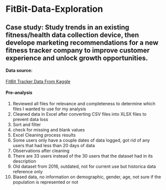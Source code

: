 # FitBit-Data-Exploration

## Case study: Study trends in an existing fitness/health data collection device, then develope marketing recommendations for a new fitness tracker company to improve customer experience and unlock growth opportunities.

#### Data source:
[FitBit Tracker Data From Kaggle](https://www.kaggle.com/datasets/arashnic/fitbit)

#### Pre-analysis 
1. Reviewed all files for relevance and completeness to determine which files I wanted to use for my analysis
2. Cleaned data in Excel after converting CSV files into XLSX files to prevent data loss
3.   Sort and filter
4.   check for missing and blank values
5. Excel Cleaning process results
6.   Some users only have a couple dates of data logged, got rid of any users that had less than 20 days of data
7. Observations after cleaning
8.   There are 33 users instead of the 30 users that the dataset had in its description
9.   Old dataset from 2016, outdated, not for current use but historica data reference only
10.   Biased data, no information on demographic, gender, age, not sure if the population is represented or not

